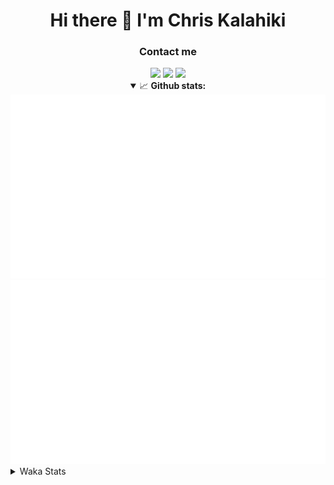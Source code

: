 <div align="center">
 <h1>Hi there 👋 I'm Chris Kalahiki</h1>
 <h3>Contact me</h3>
 <a href="mailto:chris.kalahiki@gmail.com"><img src="https://img.shields.io/badge/gmail-%23D14836.svg?&style=for-the-badge&logo=gmail&logoColor=white"/></a>
 <a href="https://twitter.com/ChrisKalahiki"><img src="https://img.shields.io/badge/twitter-%231DA1F2.svg?&style=for-the-badge&logo=twitter&logoColor=white"/></a>
 <a href="https://www.linkedin.com/in/ChrisKalahiki"><img src="https://img.shields.io/badge/linkedin-%230077B5.svg?&style=for-the-badge&logo=linkedin&logoColor=white"/></a>
<details open>
  <summary>📈 <b>Github stats:</b></summary>
  <img src="https://github.com/ChrisKalahiki/github-stats/blob/master/generated/overview.svg"/>
  <img src="https://github.com/ChrisKalahiki/github-stats/blob/master/generated/languages.svg"/>
</details>
</div>

<details>
  <summary>Waka Stats</summary>
<!--START_SECTION:waka-->
**🐱 My GitHub Data** 

> 🏆 176 Contributions in the Year 2022
 > 
> 📦 6.1 MB Used in GitHub's Storage 
 > 
> 💼 Opted to Hire
 > 
> 📜 30 Public Repositories 
 > 
> 🔑 23 Private Repositories  
 > 
**I'm an Early 🐤** 

```text
🌞 Morning    81 commits     ███░░░░░░░░░░░░░░░░░░░░░░   14.89% 
🌆 Daytime    194 commits    █████████░░░░░░░░░░░░░░░░   35.66% 
🌃 Evening    200 commits    █████████░░░░░░░░░░░░░░░░   36.76% 
🌙 Night      69 commits     ███░░░░░░░░░░░░░░░░░░░░░░   12.68%

```
📅 **I'm Most Productive on Wednesday** 

```text
Monday       78 commits     ███░░░░░░░░░░░░░░░░░░░░░░   14.34% 
Tuesday      61 commits     ██░░░░░░░░░░░░░░░░░░░░░░░   11.21% 
Wednesday    114 commits    █████░░░░░░░░░░░░░░░░░░░░   20.96% 
Thursday     81 commits     ███░░░░░░░░░░░░░░░░░░░░░░   14.89% 
Friday       73 commits     ███░░░░░░░░░░░░░░░░░░░░░░   13.42% 
Saturday     26 commits     █░░░░░░░░░░░░░░░░░░░░░░░░   4.78% 
Sunday       111 commits    █████░░░░░░░░░░░░░░░░░░░░   20.4%

```


📊 **This Week I Spent My Time On** 

```text
⌚︎ Time Zone: America/New_York

💬 Programming Languages: 
Python                   4 hrs 34 mins       ███████████████████░░░░░░   79.32% 
Markdown                 26 mins             ██░░░░░░░░░░░░░░░░░░░░░░░   7.52% 
Text                     22 mins             █░░░░░░░░░░░░░░░░░░░░░░░░   6.53% 
Docker                   16 mins             █░░░░░░░░░░░░░░░░░░░░░░░░   4.86% 
Makefile                 4 mins              ░░░░░░░░░░░░░░░░░░░░░░░░░   1.23%

🔥 Editors: 
VS Code                  5 hrs 46 mins       █████████████████████████   100.0%

🐱‍💻 Projects: 
Haiku-Playground         3 hrs 32 mins       ███████████████░░░░░░░░░░   61.49% 
cpsc8430                 1 hr 27 mins        ██████░░░░░░░░░░░░░░░░░░░   25.28% 
clemson-breast-cancer    29 mins             ██░░░░░░░░░░░░░░░░░░░░░░░   8.42% 
clemson-2021f-cpsc-6300  16 mins             █░░░░░░░░░░░░░░░░░░░░░░░░   4.71% 
ruger-bot                0 secs              ░░░░░░░░░░░░░░░░░░░░░░░░░   0.09%

💻 Operating System: 
Windows                  5 hrs 31 mins       ████████████████████████░   95.65% 
Linux                    15 mins             █░░░░░░░░░░░░░░░░░░░░░░░░   4.35%

```

**I Mostly Code in Python** 

```text
Python                   13 repos            ██████░░░░░░░░░░░░░░░░░░░   26.0% 
Jupyter Notebook         12 repos            ██████░░░░░░░░░░░░░░░░░░░   24.0% 
C#                       10 repos            █████░░░░░░░░░░░░░░░░░░░░   20.0% 
JavaScript               4 repos             ██░░░░░░░░░░░░░░░░░░░░░░░   8.0% 
HTML                     2 repos             █░░░░░░░░░░░░░░░░░░░░░░░░   4.0%

```


**Timeline**

![Chart not found](https://raw.githubusercontent.com/ChrisKalahiki/ChrisKalahiki/main/charts/bar_graph.png) 


 Last Updated on 09/02/2022 18:44:45 UTC
<!--END_SECTION:waka-->
</details>

